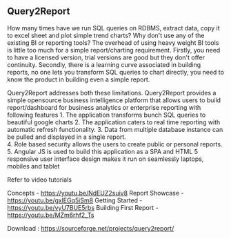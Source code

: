 Query2Report 
-------------

How many times have we run SQL queries on RDBMS, extract data, copy it to excel sheet and plot simple trend charts? Why don't use any of the existing BI or reporting tools? The overhead of using heavy weight BI tools is little too much for a simple report/charting requirement. Firstly, you need to have a licensed version, trial versions are good but they don't offer continuity. Secondly, there is a learning curve associated in building reports, no one lets you transform SQL queries to chart directly, you need to know the product in building even a simple report. 

Query2Report addresses both these limitations. Query2Report provides a simple opensource business intelligence platform that allows users to build report/dashboard for business analytics or enterprise reporting with following features
	1. The application transforms bunch SQL queries to beautiful google charts
	2. The application caters to real time reporting with automatic refresh functionality. 
	3. Data from multiple database instance can be pulled and displayed in a single report.  
	4. Role based security allows the users to create public or personal reports. 
	5. Angular JS is used to build this application as a SPA and HTML 5 responsive user interface design makes it run on seamlessly laptops, mobiles and tablet

Refer to video tutorials

Concepts -  https://youtu.be/NdEUZ2suiv8
Report Showcase - https://youtu.be/gxlEGq5iSm8
Getting Started - https://youtu.be/vyU7BUE5rbs
Building First Report - https://youtu.be/MZm6rhf2_Ts

Download : https://sourceforge.net/projects/query2report/
